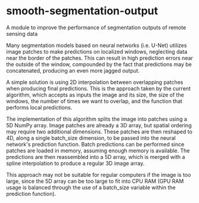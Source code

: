 # smooth-segmentation-output
A module to improve the performance of segmentation outputs of remote sensing data


Many segmentation models based on neural networks (i.e. U-Net)  utilizes image patches to make predictions on localized windows, neglecting data near the border of the patches. This can result in high prediction errors near the outside of the window, compounded by the fact that predictions may be concatenated, producing an even more jagged output.

A simple solution is using 2D interpolation between overlapping patches when producing final predictions. This is the approach taken by the current algorithm, which accepts as inputs the image and its size, the size of the windows, the number of times we want to overlap, and the function that performs local predictions.

The implementation of this algorithm splits the image into patches using a 5D NumPy array. Image patches are already a 3D array, but spatial ordering may require two additional dimensions. These patches are then reshaped to 4D, along a single batch_size dimension, to be passed into the neural network's prediction function. Batch predictions can be performed since patches are loaded in memory, assuming enough memory is available. The predictions are then reassembled into a 5D array, which is merged with a spline interpolation to produce a regular 3D image array.

This approach may not be suitable for regular computers if the image is too large, since the 5D array can be too large to fit into CPU RAM (GPU RAM usage is balanced through the use of a batch_size variable within the prediction function).